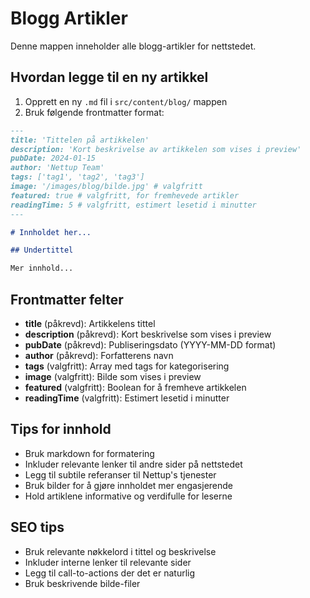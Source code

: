 # Blogg Artikler

Denne mappen inneholder alle blogg-artikler for nettstedet.

## Hvordan legge til en ny artikkel

1. Opprett en ny `.md` fil i `src/content/blog/` mappen
2. Bruk følgende frontmatter format:

```markdown
---
title: 'Tittelen på artikkelen'
description: 'Kort beskrivelse av artikkelen som vises i preview'
pubDate: 2024-01-15
author: 'Nettup Team'
tags: ['tag1', 'tag2', 'tag3']
image: '/images/blog/bilde.jpg' # valgfritt
featured: true # valgfritt, for fremhevede artikler
readingTime: 5 # valgfritt, estimert lesetid i minutter
---

# Innholdet her...

## Undertittel

Mer innhold...
```

## Frontmatter felter

- **title** (påkrevd): Artikkelens tittel
- **description** (påkrevd): Kort beskrivelse som vises i preview
- **pubDate** (påkrevd): Publiseringsdato (YYYY-MM-DD format)
- **author** (påkrevd): Forfatterens navn
- **tags** (valgfritt): Array med tags for kategorisering
- **image** (valgfritt): Bilde som vises i preview
- **featured** (valgfritt): Boolean for å fremheve artikkelen
- **readingTime** (valgfritt): Estimert lesetid i minutter

## Tips for innhold

- Bruk markdown for formatering
- Inkluder relevante lenker til andre sider på nettstedet
- Legg til subtile referanser til Nettup's tjenester
- Bruk bilder for å gjøre innholdet mer engasjerende
- Hold artiklene informative og verdifulle for leserne

## SEO tips

- Bruk relevante nøkkelord i tittel og beskrivelse
- Inkluder interne lenker til relevante sider
- Legg til call-to-actions der det er naturlig
- Bruk beskrivende bilde-filer
